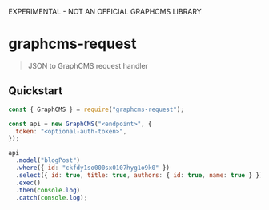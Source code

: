 EXPERIMENTAL - NOT AN OFFICIAL GRAPHCMS LIBRARY

# graphcms-request

> JSON to GraphCMS request handler

## Quickstart

```js
const { GraphCMS } = require("graphcms-request");

const api = new GraphCMS("<endpoint>", {
  token: "<optional-auth-token>",
});

api
  .model("blogPost")
  .where({ id: "ckfdy1so000sx0107hyg1o9k0" })
  .select({ id: true, title: true, authors: { id: true, name: true } })
  .exec()
  .then(console.log)
  .catch(console.log);
```
